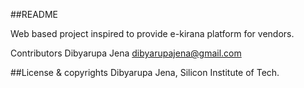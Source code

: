 ##README

Web based project inspired to provide e-kirana platform for vendors.

Contributors
Dibyarupa Jena <dibyarupajena@gmail.com>

##License & copyrights
Dibyarupa Jena, Silicon Institute of Tech.


